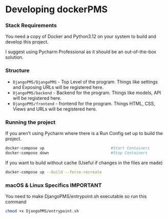 # Developing dockerPMS

### Stack Requirements

You need a copy of Docker and Python3.12 on your system to build and develop this project.

I suggest using Pycharm Professional as it should be an out-of-the-box solution.

### Structure

- `DjangoPMS/DjangoPMS` - Top Level of the program. Things like settings and Exposing URLs will be registered here.
- `DjangoPMS/backend` - Backend for the program. Things like models, API will be registered here.
- `DjangoPMS/frontend` - frontend for the program. Things HTML, CSS, Views and URLs will be registered here.


### Running the project
If you aren't using Pycharm where there is a Run Config set up to build the project.
```bash
docker-compose up                             #Start Containers
docker-compose down                           #Stop Containers
```
If you want to build without cache (Useful if changes in the files are made)
```bash
docker-compose up --build --force-recreate
```


### macOS & Linux Specifics **IMPORTANT**
You need to make DjangoPMS/entrypoint.sh executable so run this command

```bash
chmod +x DjangoPMS/entrypoint.sh
```
